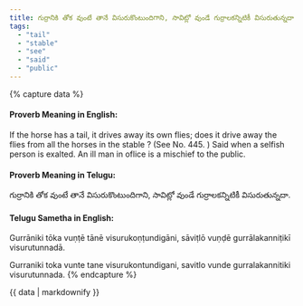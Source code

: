 ```yaml
---
title: గుర్రానికి తోక వుంటే తానే విసురుకొంటుందిగాని, సావిట్లో వుండే గుర్రాలకన్నిటికీ విసురుతున్నదా.
tags:
  - "tail"
  - "stable"
  - "see"
  - "said"
  - "public"
---
```


{% capture data %}
#### Proverb Meaning in English:
If the horse has a tail, it drives away its own flies; does it drive away the flies from all the horses in the stable ?
(See No. 445. )
Said when a selfish person is exalted.
An ill man in oflice is a mischief to the public.

#### Proverb Meaning in Telugu:
గుర్రానికి తోక వుంటే తానే విసురుకొంటుందిగాని, సావిట్లో వుండే గుర్రాలకన్నిటికీ విసురుతున్నదా.

#### Telugu Sametha in English:
Gurrāniki tōka vuṇṭē tānē visurukoṇṭundigāni, sāviṭlō vuṇḍē gurrālakanniṭikī visurutunnadā.

Gurraniki toka vunte tane visurukontundigani, savitlo vunde gurralakannitiki visurutunnada.
{% endcapture %}

{{ data | markdownify }}


